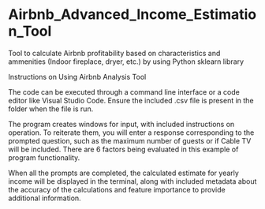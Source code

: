 # Airbnb_Advanced_Income_Estimation_Tool
Tool to calculate Airbnb profitability based on characteristics and ammenities (Indoor fireplace, dryer, etc.) by using Python sklearn library

Instructions on Using Airbnb Analysis Tool


The code can be executed through a command line interface or a code editor like Visual Studio Code. Ensure the included .csv file is present in the folder when the file is run.

The program creates windows for input, with included instructions on operation. To reiterate them, you will enter a response corresponding to the prompted question, such as the maximum number of guests or if Cable TV will be included. There are 6 factors being evaluated in this example of program functionality.

When all the prompts are completed, the calculated estimate for yearly income will be displayed in the terminal, along with included metadata about the accuracy of the calculations and feature importance to provide additional information.
